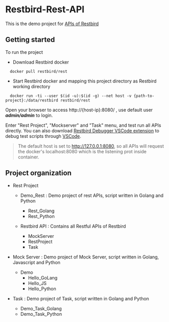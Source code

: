 # Restbird-Rest-API
This is the demo project for [APIs of Restbird](https://restbird.org/docs/API-overview.html)

## Getting started
To run the project

*  Download Restbird docker

~~~
  docker pull restbird/rest
~~~

* Start Restbird docker and mapping this project directory as Restbird working directory

~~~
  docker run -ti --user $(id -u):$(id -g) --net host -v {path-to-project}:/data/restbird restbird/rest
~~~

Open your browser to access http://{host-ip}:8080/ , use default user ***admin/admin*** to login.

Enter "Rest Project", "Mockserver" and "Task" menu, and test run all APIs directly.
You can also download [Restbird Debugger VSCode extension](https://marketplace.visualstudio.com/items?itemName=Restbird.vscode-restbird) to debug test scripts through [VSCode](https://code.visualstudio.com/).

> The default host is set to http://127.0.0.1:8080, so all APIs will request the docker's localhost:8080 which is the listening prot inside container.
 
  

## Project organization

- Rest Project
	-  Demo_Rest : Demo project of rest APIs, script written in Golang and Python
		- Rest_Golang
		- Rest_Python

	- Restbird API : Contains all Restful APIs of Restbird 
		- MockServer
		- RestProject
		- Task
- Mock Server : Demo project of Mock Server,  script written in Golang, Javascript and Python
	- Demo
		- Hello_GoLang
		- Hello_JS
		- Hello_Python
		
- Task : Demo project of Task, script written in Golang and Python
	- Demo_Task_Golang
	- Demo_Task_Python    